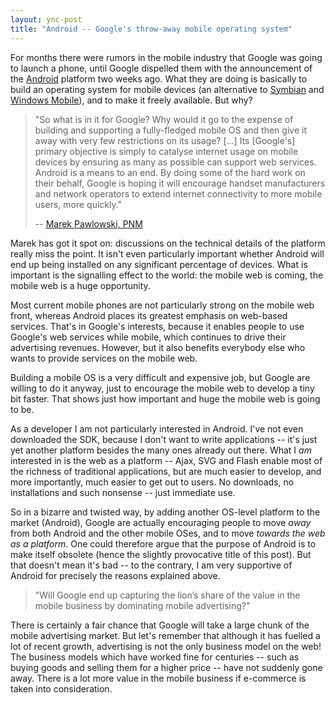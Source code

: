 ```yaml
---
layout: ync-post
title: "Android -- Google's throw-away mobile operating system"
---
```


For months there were rumors in the mobile industry that Google was going to launch a phone, until
Google dispelled them with the announcement of the
[Android](http://code.google.com/android/) platform two weeks ago. What they are doing is basically
to build an operating system for mobile devices (an alternative to
[Symbian](http://www.symbian.com/) and
[Windows Mobile](http://www.microsoft.com/windowsmobile/)), and to make it freely available. But
why?

> "So what is in it for Google? Why would it go to the expense of building and
> supporting a fully-fledged mobile OS and then give it away with very few restrictions on its usage?
> \[...\] Its \[Google's\] primary objective is simply to catalyse internet usage on mobile devices by
> ensuring as many as possible can support web services. Android is a means to an end. By doing some
> of the hard work on their behalf, Google is hoping it will encourage handset manufacturers and
> network operators to extend internet connectivity to more mobile users, more quickly."
>
> -- [Marek Pawlowski, PNM](http://www.mobileuserexperience.com/?p=448)

Marek has got it
spot on: discussions on the technical details of the platform really miss the point. It isn't even
particularly important whether Android will end up being installed on any significant percentage of
devices. What is important is the signalling effect to the world: the mobile web is coming, the
mobile web is a huge opportunity.

Most current mobile phones are not particularly strong on the
mobile web front, whereas Android places its greatest emphasis on web-based services. That's in
Google's interests, because it enables people to use Google's web services while mobile, which
continues to drive their advertising revenues. However, but it also benefits everybody else who
wants to provide services on the mobile web.

Building a mobile OS is a very difficult and expensive job, but Google are
willing to do it anyway, just to encourage the mobile web to develop a tiny bit faster. That shows
just how important and huge the mobile web is going to be.

As a developer I am not particularly interested in Android. I've not even
downloaded the SDK, because I don't want to write applications -- it's just yet another platform
besides the many ones already out there. What I *am* interested in is the web as a platform -- Ajax,
SVG and Flash enable most of the richness of traditional applications, but are much easier to
develop, and more importantly, much easier to get out to users. No downloads, no installations and
such nonsense -- just immediate use.

So in a bizarre and twisted way, by adding another OS-level platform to the
market (Android), Google are actually encouraging people to move *away* from both Android and the
other mobile OSes, and to move *towards the web as a platform*. One could therefore argue that the
purpose of Android is to make itself obsolete (hence the slightly provocative title of this post).
But that doesn't mean it's bad -- to the contrary, I am very supportive of Android for precisely the
reasons explained
above.

> "Will Google end up capturing the lion’s share of the
> value in the mobile business by dominating mobile advertising?"

There is certainly a fair chance that Google will
take a large chunk of the mobile advertising market. But let's remember that although it has fuelled
a lot of recent growth, advertising is not the only business model on the web! The business models
which have worked fine for centuries -- such as buying goods and selling them for a higher price --
have not suddenly gone away. There is a lot more value in the mobile business if e-commerce is taken
into consideration.
